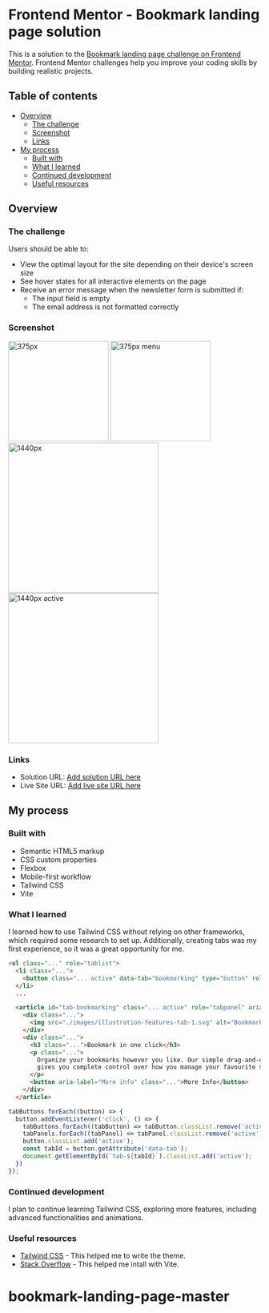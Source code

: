 # Frontend Mentor - Bookmark landing page solution

This is a solution to the [Bookmark landing page challenge on Frontend Mentor](https://www.frontendmentor.io/challenges/bookmark-landing-page-5d0b588a9edda32581d29158). Frontend Mentor challenges help you improve your coding skills by building realistic projects. 

## Table of contents

- [Overview](#overview)
  - [The challenge](#the-challenge)
  - [Screenshot](#screenshot)
  - [Links](#links)
- [My process](#my-process)
  - [Built with](#built-with)
  - [What I learned](#what-i-learned)
  - [Continued development](#continued-development)
  - [Useful resources](#useful-resources)

## Overview

### The challenge

Users should be able to:

- View the optimal layout for the site depending on their device's screen size
- See hover states for all interactive elements on the page
- Receive an error message when the newsletter form is submitted if:
  - The input field is empty
  - The email address is not formatted correctly

### Screenshot

<img src="./src/images/375px.png" alt="375px" width="200" height="auto">
<img src="./src/images/375px-menu.jpeg" alt="375px menu" width="200" height="auto">
<img src="./src/images/1440px.png" alt="1440px" width="300" height="auto">
<img src="./src/images/1440px-active.png" alt="1440px active" width="300" height="auto">

### Links

- Solution URL: [Add solution URL here](https://your-solution-url.com)
- Live Site URL: [Add live site URL here](https://your-live-site-url.com)

## My process

### Built with

- Semantic HTML5 markup
- CSS custom properties
- Flexbox
- Mobile-first workflow
- Tailwind CSS
- Vite

### What I learned

I learned how to use Tailwind CSS without relying on other frameworks, which required some research to set up. Additionally, creating tabs was my first experience, so it was a great opportunity for me.

```html
<ul class="..." role="tablist">
  <li class="...">
    <button class="... active" data-tab="bookmarking" type="button" role="tab" aria-controls="bookmarking" aria-selected="false" class="...">Simple Bookmarking</button>
  </li>
  ...

  <article id="tab-bookmarking" class="... active" role="tabpanel" aria-hidden="false">
    <div class="...">
      <img src="./images/illustration-features-tab-1.svg" alt="Bookmark in one click" class="" />
    </div>
    <div class="...">
      <h3 class="...">Bookmark in one click</h3>
      <p class="...">
        Organize your bookmarks however you like. Our simple drag-and-drop interface 
        gives you complete control over how you manage your favourite sites.
      </p>
      <button aria-label="More info" class="...">More Info</button>
    </div>
  </article>
```

```js
tabButtons.forEach((button) => {
  button.addEventListener('click', () => {
    tabButtons.forEach((tabButton) => tabButton.classList.remove('active'));
    tabPanels.forEach((tabPanel) => tabPanel.classList.remove('active'));
    button.classList.add('active');
    const tabId = button.getAttribute('data-tab');
    document.getElementById(`tab-${tabId}`).classList.add('active');
  })
});
```

### Continued development

I plan to continue learning Tailwind CSS, exploring more features, including advanced functionalities and animations.

### Useful resources

- [Tailwind CSS](https://tailwindcss.com/docs/theme) - This helped me to write the theme.
- [Stack Overflow](https://stackoverflow.com/questions/79380514/problem-installing-tailwindcss-with-vite-after-npx-tailwindcss-init-p-comman) - This helped me intall with Vite.
# bookmark-landing-page-master
